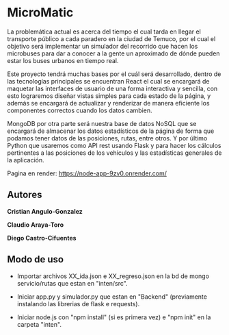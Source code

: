 # MicroMatic

La problemática actual es acerca del tiempo el cual tarda en llegar el transporte 
público a cada paradero en la ciudad de Temuco, por el cual el objetivo será 
implementar un simulador del recorrido que hacen los microbuses para dar a conocer 
a la gente un aproximado de dónde pueden estar los buses urbanos en tiempo real.

Este proyecto tendrá muchas bases por el cuál será desarrollado, dentro de las 
tecnologías principales se encuentran React el cual se encargará de maquetar las 
interfaces de usuario de una forma interactiva y sencilla, con esto lograremos diseñar 
vistas simples para cada estado de la página, y además se encargará de actualizar y 
renderizar de manera eficiente los componentes correctos cuando los datos cambien. 

MongoDB por otra parte será nuestra base de datos NoSQL que se encargará de 
almacenar los datos estadísticos de la página de forma que podamos tener datos de 
las posiciones, rutas, entre otros. Y por último Python que usaremos como API rest 
usando Flask y para hacer los cálculos pertinentes a las posiciones de los vehículos y 
las estadísticas generales de la aplicación.

Pagina en render: https://node-app-9zv0.onrender.com/

## Autores

**Cristian Angulo-Gonzalez**

**Claudio Araya-Toro**

**Diego Castro-Cifuentes**

## Modo de uso

- Importar archivos XX_ida.json e XX_regreso.json en la bd de mongo servicio/rutas que estan en "inten/src".

- Iniciar app.py y simulador.py que estan en "Backend" (previamente instalando las librerias de flask e requests).


- Iniciar node.js con "npm install" (si es primera vez) e "npm init" en la carpeta "inten".
